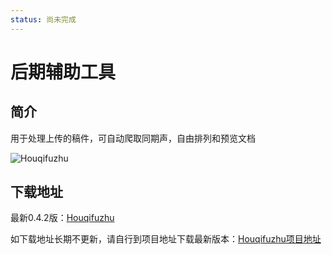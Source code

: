 ```yaml
---
status: 尚未完成
---
```

# 后期辅助工具

## 简介

用于处理上传的稿件，可自动爬取同期声，自由排列和预览文档

![Houqifuzhu](https://files.catbox.moe/pj06xd.png)

## 下载地址

最新0.4.2版：[Houqifuzhu](https://gitee.com/asdlkjhhb/houqi_fuzhu/releases/download/Houqifuzhu-0.4.2/%E5%90%8E%E6%9C%9F%E8%BE%85%E5%8A%A9%E5%B7%A5%E5%85%B7_0.4.2.zip)

如下载地址长期不更新，请自行到项目地址下载最新版本：[Houqifuzhu项目地址](https://gitee.com/asdlkjhhb/houqi_fuzhu/releases/)




